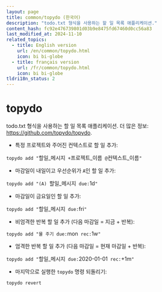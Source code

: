 ```yaml
---
layout: page
title: common/topydo (한국어)
description: "todo.txt 형식을 사용하는 할 일 목록 애플리케이션."
content_hash: fc92e476739801d03b9e8475fd67460d0cc56a83
last_modified_at: 2024-11-10
related_topics:
  - title: English version
    url: /en/common/topydo.html
    icon: bi bi-globe
  - title: français version
    url: /fr/common/topydo.html
    icon: bi bi-globe
tldri18n_status: 2
---
```

# topydo

todo.txt 형식을 사용하는 할 일 목록 애플리케이션.
더 많은 정보: <https://github.com/topydo/topydo>.

- 특정 프로젝트와 주어진 컨텍스트로 할 일 추가:

`topydo add "`<span class="tldr-var badge badge-pill bg-dark-lm bg-white-dm text-white-lm text-dark-dm font-weight-bold">할일_메시지</span>` +`<span class="tldr-var badge badge-pill bg-dark-lm bg-white-dm text-white-lm text-dark-dm font-weight-bold">프로젝트_이름</span>` @`<span class="tldr-var badge badge-pill bg-dark-lm bg-white-dm text-white-lm text-dark-dm font-weight-bold">컨텍스트_이름</span>`"`

- 마감일이 내일이고 우선순위가 `A`인 할 일 추가:

`topydo add "(A) `<span class="tldr-var badge badge-pill bg-dark-lm bg-white-dm text-white-lm text-dark-dm font-weight-bold">할일_메시지</span>` due:`<span class="tldr-var badge badge-pill bg-dark-lm bg-white-dm text-white-lm text-dark-dm font-weight-bold">1d</span>`"`

- 마감일이 금요일인 할 일 추가:

`topydo add "`<span class="tldr-var badge badge-pill bg-dark-lm bg-white-dm text-white-lm text-dark-dm font-weight-bold">할일_메시지</span>` due:`<span class="tldr-var badge badge-pill bg-dark-lm bg-white-dm text-white-lm text-dark-dm font-weight-bold">fri</span>`"`

- 비엄격한 반복 할 일 추가 (다음 마감일 = 지금 + 반복):

`topydo add "물 주기 due:`<span class="tldr-var badge badge-pill bg-dark-lm bg-white-dm text-white-lm text-dark-dm font-weight-bold">mon</span>` rec:`<span class="tldr-var badge badge-pill bg-dark-lm bg-white-dm text-white-lm text-dark-dm font-weight-bold">1w</span>`"`

- 엄격한 반복 할 일 추가 (다음 마감일 = 현재 마감일 + 반복):

`topydo add "`<span class="tldr-var badge badge-pill bg-dark-lm bg-white-dm text-white-lm text-dark-dm font-weight-bold">할일_메시지</span>` due:`<span class="tldr-var badge badge-pill bg-dark-lm bg-white-dm text-white-lm text-dark-dm font-weight-bold">2020-01-01</span>` rec:`<span class="tldr-var badge badge-pill bg-dark-lm bg-white-dm text-white-lm text-dark-dm font-weight-bold">+1m</span>`"`

- 마지막으로 실행한 `topydo` 명령 되돌리기:

`topydo revert`
